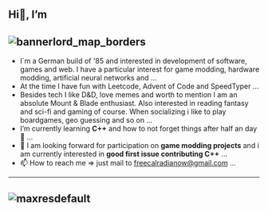 ## Hi👋, I’m  
![bannerlord_map_borders](https://github.com/FreeCalradiaNow/FreeCalradiaNow/assets/111363541/d7fb8b75-ace0-4b64-ba57-68a11bec24c1)
---
- I´m a German build of '85 and interested in development of software, games and web. I have a particular interest for game modding, hardware modding, artificial neural networks and ...
- At the time I have fun with Leetcode, Advent of Code and SpeedTyper ...
- Besides tech I like D&D, love memes and worth to mention I am an absolute Mount & Blade enthusiast. Also interested in reading fantasy and sci-fi and gaming of course. When socializing i like to play boardgames, geo guessing and so on ...
- I’m currently learning **C++** and how to not forget things after half an day 🌱 ...
- 💞️ I am looking forward for participation on **game modding projects** and i am currently interested in **good first issue contributing C++** ...
- 📫 How to reach me => just mail to freecalradianow@gmail.com ...
---
![maxresdefault](https://github.com/FreeCalradiaNow/FreeCalradiaNow/assets/111363541/2ba0e2f5-cade-4427-99e4-298c627fccfa)
---

<!---
FreeCalradiaNow/FreeCalradiaNow is a ✨ special ✨ repository because its `README.md` (this file) appears on your GitHub profile.
You can click the Preview link to take a look at your changes.
--->
